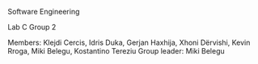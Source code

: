 Software Engineering

Lab C
Group 2

Members: Klejdi Cercis, Idris Duka, Gerjan Haxhija, Xhoni Dërvishi, Kevin Rroga, Miki Belegu, Kostantino Tereziu
Group leader: Miki Belegu
